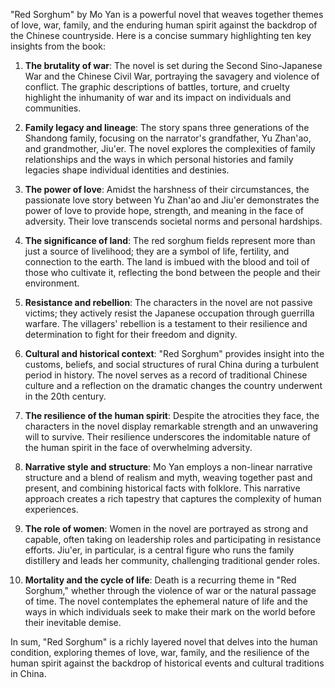 "Red Sorghum" by Mo Yan is a powerful novel that weaves together themes of love, war, family, and the enduring human spirit against the backdrop of the Chinese countryside. Here is a concise summary highlighting ten key insights from the book:

1. **The brutality of war**: The novel is set during the Second Sino-Japanese War and the Chinese Civil War, portraying the savagery and violence of conflict. The graphic descriptions of battles, torture, and cruelty highlight the inhumanity of war and its impact on individuals and communities.

2. **Family legacy and lineage**: The story spans three generations of the Shandong family, focusing on the narrator's grandfather, Yu Zhan'ao, and grandmother, Jiu'er. The novel explores the complexities of family relationships and the ways in which personal histories and family legacies shape individual identities and destinies.

3. **The power of love**: Amidst the harshness of their circumstances, the passionate love story between Yu Zhan'ao and Jiu'er demonstrates the power of love to provide hope, strength, and meaning in the face of adversity. Their love transcends societal norms and personal hardships.

4. **The significance of land**: The red sorghum fields represent more than just a source of livelihood; they are a symbol of life, fertility, and connection to the earth. The land is imbued with the blood and toil of those who cultivate it, reflecting the bond between the people and their environment.

5. **Resistance and rebellion**: The characters in the novel are not passive victims; they actively resist the Japanese occupation through guerrilla warfare. The villagers' rebellion is a testament to their resilience and determination to fight for their freedom and dignity.

6. **Cultural and historical context**: "Red Sorghum" provides insight into the customs, beliefs, and social structures of rural China during a turbulent period in history. The novel serves as a record of traditional Chinese culture and a reflection on the dramatic changes the country underwent in the 20th century.

7. **The resilience of the human spirit**: Despite the atrocities they face, the characters in the novel display remarkable strength and an unwavering will to survive. Their resilience underscores the indomitable nature of the human spirit in the face of overwhelming adversity.

8. **Narrative style and structure**: Mo Yan employs a non-linear narrative structure and a blend of realism and myth, weaving together past and present, and combining historical facts with folklore. This narrative approach creates a rich tapestry that captures the complexity of human experiences.

9. **The role of women**: Women in the novel are portrayed as strong and capable, often taking on leadership roles and participating in resistance efforts. Jiu'er, in particular, is a central figure who runs the family distillery and leads her community, challenging traditional gender roles.

10. **Mortality and the cycle of life**: Death is a recurring theme in "Red Sorghum," whether through the violence of war or the natural passage of time. The novel contemplates the ephemeral nature of life and the ways in which individuals seek to make their mark on the world before their inevitable demise.

In sum, "Red Sorghum" is a richly layered novel that delves into the human condition, exploring themes of love, war, family, and the resilience of the human spirit against the backdrop of historical events and cultural traditions in China.